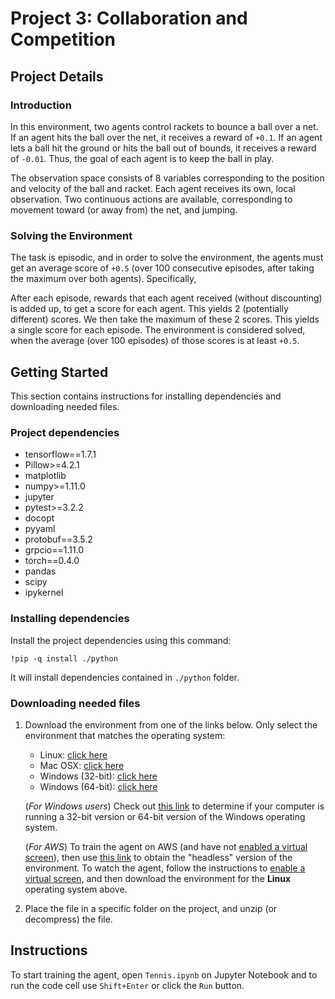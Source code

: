 # Project 3: Collaboration and Competition

## Project Details

### Introduction

In this environment, two agents control rackets to bounce a ball over a net. If an agent hits the ball over the net, it receives a reward of `+0.1`. If an agent lets a ball hit the ground or hits the ball out of bounds, it receives a reward of `-0.01`. Thus, the goal of each agent is to keep the ball in play.

The observation space consists of 8 variables corresponding to the position and velocity of the ball and racket. Each agent receives its own, local observation. Two continuous actions are available, corresponding to movement toward (or away from) the net, and jumping.

### Solving the Environment

The task is episodic, and in order to solve the environment, the agents must get an average score of `+0.5` (over 100 consecutive episodes, after taking the maximum over both agents). Specifically,

After each episode, rewards that each agent received (without discounting) is added up, to get a score for each agent. This yields 2 (potentially different) scores. We then take the maximum of these 2 scores.
This yields a single score for each episode.
The environment is considered solved, when the average (over 100 episodes) of those scores is at least `+0.5`.

## Getting Started

This section contains instructions for installing dependencies and downloading needed files.

### Project dependencies

* tensorflow==1.7.1
* Pillow>=4.2.1
* matplotlib
* numpy>=1.11.0
* jupyter
* pytest>=3.2.2
* docopt
* pyyaml
* protobuf==3.5.2
* grpcio==1.11.0
* torch==0.4.0
* pandas
* scipy
* ipykernel

### Installing dependencies

Install the project dependencies using this command:

```
!pip -q install ./python
```

It will install dependencies contained in `./python` folder.

### Downloading needed files

1. Download the environment from one of the links below.  Only select the environment that matches the operating system:
    - Linux: [click here](https://s3-us-west-1.amazonaws.com/udacity-drlnd/P3/Tennis/Tennis_Linux.zip)
    - Mac OSX: [click here](https://s3-us-west-1.amazonaws.com/udacity-drlnd/P3/Tennis/Tennis.app.zip)
    - Windows (32-bit): [click here](https://s3-us-west-1.amazonaws.com/udacity-drlnd/P3/Tennis/Tennis_Windows_x86.zip)
    - Windows (64-bit): [click here](https://s3-us-west-1.amazonaws.com/udacity-drlnd/P3/Tennis/Tennis_Windows_x86_64.zip)
    
    (_For Windows users_) Check out [this link](https://support.microsoft.com/en-us/help/827218/how-to-determine-whether-a-computer-is-running-a-32-bit-version-or-64) to determine if your computer is running a 32-bit version or 64-bit version of the Windows operating system.

    (_For AWS_) To train the agent on AWS (and have not [enabled a virtual screen](https://github.com/Unity-Technologies/ml-agents/blob/master/docs/Training-on-Amazon-Web-Service.md)), then use [this link](https://s3-us-west-1.amazonaws.com/udacity-drlnd/P3/Tennis/Tennis_Linux_NoVis.zip) to obtain the "headless" version of the environment. To watch the agent, follow the instructions to [enable a virtual screen](https://github.com/Unity-Technologies/ml-agents/blob/master/docs/Training-on-Amazon-Web-Service.md), and then download the environment for the **Linux** operating system above.

2. Place the file in a specific folder on the project, and unzip (or decompress) the file.

## Instructions

To start training the agent, open `Tennis.ipynb` on Jupyter Notebook and to run the code cell use `Shift+Enter` or click the `Run` button.